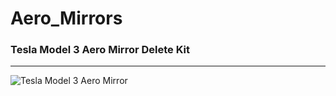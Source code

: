 # Aero_Mirrors
### Tesla Model 3 Aero Mirror Delete Kit
----

![Tesla Model 3 Aero Mirror](https://cylect.io/assets/black_betty.jpg "Tesla Model 3 Aero Mirror Delete Kit")

